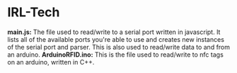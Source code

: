 # IRL-Tech   
**main.js:** The file used to read/write to a serial port written in javascript. It lists all of the available ports you're able to use and creates new instances of the serial port and parser. This is also used to read/write data to and from an arduino.
**ArduinoRFID.ino:** This is the file used to read/write to nfc tags on an arduino, written in C++.

